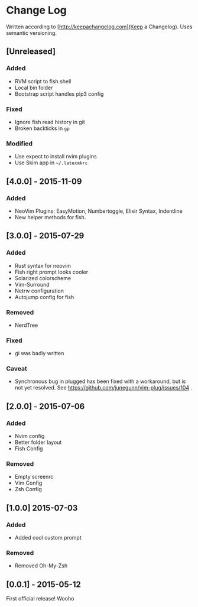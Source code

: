 # Change Log
Written according to [http://keepachangelog.com](Keep a Changelog). Uses
semantic versioning.

## [Unreleased]

### Added

- RVM script to fish shell
- Local bin folder
- Bootstrap script handles pip3 config

### Fixed

- Ignore fish read history in git
- Broken backticks in `gp`

### Modified

- Use expect to install nvim plugins
- Use Skim app in `~/.latexmkrc`

## [4.0.0] - 2015-11-09

### Added

- NeoVim Plugins: EasyMotion, Numbertoggle, Elixir Syntax, Indentline
- New helper methods for fish.

## [3.0.0] - 2015-07-29

### Added

- Rust syntax for neovim
- Fish right prompt looks cooler
- Solarized colorscheme
- Vim-Surround
- Netrw configuration
- Autojump config for fish

### Removed

- NerdTree

### Fixed

- gi was badly written

### Caveat

- Synchronous bug in plugged has been fixed with a workaround, but is not yet resolved. See https://github.com/junegunn/vim-plug/issues/104 .


## [2.0.0] - 2015-07-06

### Added

- Nvim config
- Better folder layout
- Fish Config

### Removed

- Empty screenrc
- Vim Config
- Zsh Config

## [1.0.0] 2015-07-03

### Added

- Added cool custom prompt

### Removed

- Removed Oh-My-Zsh

## [0.0.1] - 2015-05-12
First official release! Wooho
